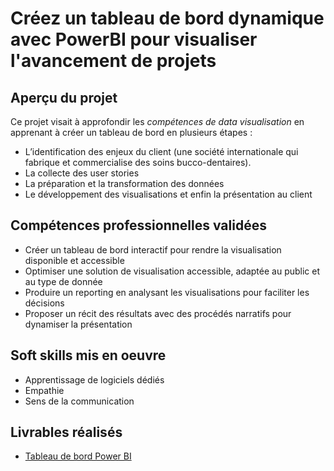 # Créez un tableau de bord dynamique avec PowerBI pour visualiser l'avancement de projets

## Aperçu du projet 

Ce projet visait à approfondir les *compétences de data visualisation* en apprenant à créer un tableau de bord en plusieurs étapes : 

- L’identification des enjeux du client (une société internationale qui fabrique et commercialise des soins bucco-dentaires). 
- La collecte des user stories 
- La préparation et la transformation des données 
- Le développement des visualisations et enfin la présentation au client

## Compétences professionnelles validées

- Créer un tableau de bord interactif pour rendre la visualisation disponible et accessible
- Optimiser une solution de visualisation accessible, adaptée au public et au type de donnée
- Produire un reporting en analysant les visualisations pour faciliter les décisions
- Proposer un récit des résultats avec des procédés narratifs pour dynamiser la présentation

## Soft skills mis en oeuvre

- Apprentissage de logiciels dédiés
- Empathie
- Sens de la communication

## Livrables réalisés

- [Tableau de bord Power BI](https://github.com/Thierry-Monjo/Portfolio_data_analyst_bi/blob/main/Projets_OC_BIA/Projet_07/Projet_07_tableau-de-bord.pbix)
